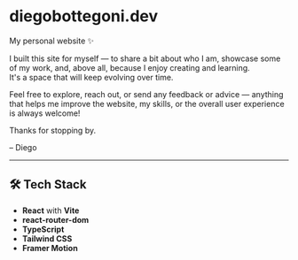 # diegobottegoni.dev

My personal website ✨

I built this site for myself — to share a bit about who I am, showcase some of my work, and, above all, because I enjoy creating and learning.  
It's a space that will keep evolving over time.

Feel free to explore, reach out, or send any feedback or advice — anything that helps me improve the website, my skills, or the overall user experience is always welcome!

Thanks for stopping by.

– Diego

---

## 🛠️ Tech Stack

- **React** with **Vite**
- **react-router-dom**
- **TypeScript**
- **Tailwind CSS**
- **Framer Motion**
